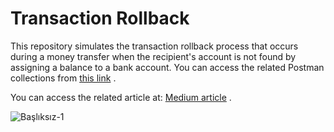 <h1>Transaction Rollback</h1>
This repository simulates the transaction rollback process that occurs during a money transfer when the recipient's account is not found by assigning a balance to a bank account. You can access the related Postman collections from <a href="https://github.com/muratakbyk/transactionRollback/blob/master/transactionRollback.postman_collection.json">this link</a> . 

You can access the related article at:  <a href="https://medium.com/@murathanakbyk/transaction-rollback-transactional-annotation-e65070524475">Medium article</a> . 








![Başlıksız-1](https://user-images.githubusercontent.com/64757434/236273592-b3986722-0262-44f5-8713-5a6e87e9139c.png)
